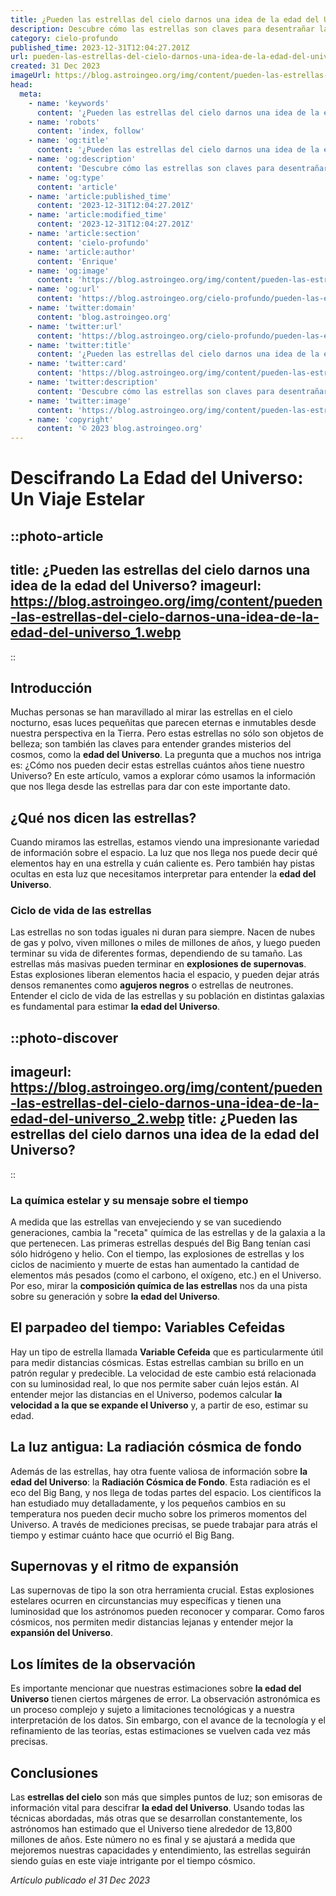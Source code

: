```yaml
---
title: ¿Pueden las estrellas del cielo darnos una idea de la edad del Universo?
description: Descubre cómo las estrellas son claves para desentrañar la edad del cosmos. Adéntrate en los secretos estelares que rigen la cronología del Universo.
category: cielo-profundo
published_time: 2023-12-31T12:04:27.201Z
url: pueden-las-estrellas-del-cielo-darnos-una-idea-de-la-edad-del-universo
created: 31 Dec 2023
imageUrl: https://blog.astroingeo.org/img/content/pueden-las-estrellas-del-cielo-darnos-una-idea-de-la-edad-del-universo_1.webp
head:
  meta:
    - name: 'keywords'
      content: '¿Pueden las estrellas del cielo darnos una idea de la edad del Universo?'
    - name: 'robots'
      content: 'index, follow'
    - name: 'og:title'
      content: '¿Pueden las estrellas del cielo darnos una idea de la edad del Universo?'
    - name: 'og:description'
      content: 'Descubre cómo las estrellas son claves para desentrañar la edad del cosmos. Adéntrate en los secretos estelares que rigen la cronología del Universo.'
    - name: 'og:type'
      content: 'article'
    - name: 'article:published_time'
      content: '2023-12-31T12:04:27.201Z'
    - name: 'article:modified_time'
      content: '2023-12-31T12:04:27.201Z'
    - name: 'article:section'
      content: 'cielo-profundo'
    - name: 'article:author'
      content: 'Enrique'
    - name: 'og:image'
      content: 'https://blog.astroingeo.org/img/content/pueden-las-estrellas-del-cielo-darnos-una-idea-de-la-edad-del-universo_1.webp'
    - name: 'og:url'
      content: 'https://blog.astroingeo.org/cielo-profundo/pueden-las-estrellas-del-cielo-darnos-una-idea-de-la-edad-del-universo'
    - name: 'twitter:domain'
      content: 'blog.astroingeo.org'
    - name: 'twitter:url'
      content: 'https://blog.astroingeo.org/cielo-profundo/pueden-las-estrellas-del-cielo-darnos-una-idea-de-la-edad-del-universo'
    - name: 'twitter:title'
      content: '¿Pueden las estrellas del cielo darnos una idea de la edad del Universo?'
    - name: 'twitter:card'
      content: 'https://blog.astroingeo.org/img/content/pueden-las-estrellas-del-cielo-darnos-una-idea-de-la-edad-del-universo_1.webp'
    - name: 'twitter:description'
      content: 'Descubre cómo las estrellas son claves para desentrañar la edad del cosmos. Adéntrate en los secretos estelares que rigen la cronología del Universo.'
    - name: 'twitter:image'
      content: 'https://blog.astroingeo.org/img/content/pueden-las-estrellas-del-cielo-darnos-una-idea-de-la-edad-del-universo_1.webp'
    - name: 'copyright'
      content: '© 2023 blog.astroingeo.org'
---
```

# Descifrando La Edad del Universo: Un Viaje Estelar

::photo-article
---
title: ¿Pueden las estrellas del cielo darnos una idea de la edad del Universo?
imageurl: https://blog.astroingeo.org/img/content/pueden-las-estrellas-del-cielo-darnos-una-idea-de-la-edad-del-universo_1.webp
---
::

## Introducción

Muchas personas se han maravillado al mirar las estrellas en el cielo nocturno, esas luces pequeñitas que parecen eternas e inmutables desde nuestra perspectiva en la Tierra. Pero estas estrellas no sólo son objetos de belleza; son también las claves para entender grandes misterios del cosmos, como la **edad del Universo**. La pregunta que a muchos nos intriga es: ¿Cómo nos pueden decir estas estrellas cuántos años tiene nuestro Universo? En este artículo, vamos a explorar cómo usamos la información que nos llega desde las estrellas para dar con este importante dato.

## ¿Qué nos dicen las estrellas?

Cuando miramos las estrellas, estamos viendo una impresionante variedad de información sobre el espacio. La luz que nos llega nos puede decir qué elementos hay en una estrella y cuán caliente es. Pero también hay pistas ocultas en esta luz que necesitamos interpretar para entender la **edad del Universo**.

### Ciclo de vida de las estrellas

Las estrellas no son todas iguales ni duran para siempre. Nacen de nubes de gas y polvo, viven millones o miles de millones de años, y luego pueden terminar su vida de diferentes formas, dependiendo de su tamaño. Las estrellas más masivas pueden terminar en **explosiones de supernovas**. Estas explosiones liberan elementos hacia el espacio, y pueden dejar atrás densos remanentes como **agujeros negros** o estrellas de neutrones. Entender el ciclo de vida de las estrellas y su población en distintas galaxias es fundamental para estimar **la edad del Universo**.


::photo-discover
---
imageurl: https://blog.astroingeo.org/img/content/pueden-las-estrellas-del-cielo-darnos-una-idea-de-la-edad-del-universo_2.webp
title: ¿Pueden las estrellas del cielo darnos una idea de la edad del Universo?
---
::

### La química estelar y su mensaje sobre el tiempo

A medida que las estrellas van envejeciendo y se van sucediendo generaciones, cambia la "receta" química de las estrellas y de la galaxia a la que pertenecen. Las primeras estrellas después del Big Bang tenían casi sólo hidrógeno y helio. Con el tiempo, las explosiones de estrellas y los ciclos de nacimiento y muerte de estas han aumentado la cantidad de elementos más pesados (como el carbono, el oxígeno, etc.) en el Universo. Por eso, mirar la **composición química de las estrellas** nos da una pista sobre su generación y sobre **la edad del Universo**.

## El parpadeo del tiempo: Variables Cefeidas

Hay un tipo de estrella llamada **Variable Cefeida** que es particularmente útil para medir distancias cósmicas. Estas estrellas cambian su brillo en un patrón regular y predecible. La velocidad de este cambio está relacionada con su luminosidad real, lo que nos permite saber cuán lejos están. Al entender mejor las distancias en el Universo, podemos calcular **la velocidad a la que se expande el Universo** y, a partir de eso, estimar su edad.

## La luz antigua: La radiación cósmica de fondo

Además de las estrellas, hay otra fuente valiosa de información sobre **la edad del Universo**: la **Radiación Cósmica de Fondo**. Esta radiación es el eco del Big Bang, y nos llega de todas partes del espacio. Los científicos la han estudiado muy detalladamente, y los pequeños cambios en su temperatura nos pueden decir mucho sobre los primeros momentos del Universo. A través de mediciones precisas, se puede trabajar para atrás el tiempo y estimar cuánto hace que ocurrió el Big Bang.

## Supernovas y el ritmo de expansión

Las supernovas de tipo Ia son otra herramienta crucial. Estas explosiones estelares ocurren en circunstancias muy específicas y tienen una luminosidad que los astrónomos pueden reconocer y comparar. Como faros cósmicos, nos permiten medir distancias lejanas y entender mejor la **expansión del Universo**.

## Los límites de la observación

Es importante mencionar que nuestras estimaciones sobre **la edad del Universo** tienen ciertos márgenes de error. La observación astronómica es un proceso complejo y sujeto a limitaciones tecnológicas y a nuestra interpretación de los datos. Sin embargo, con el avance de la tecnología y el refinamiento de las teorías, estas estimaciones se vuelven cada vez más precisas.

## Conclusiones

Las **estrellas del cielo** son más que simples puntos de luz; son emisoras de información vital para descifrar **la edad del Universo**. Usando todas las técnicas abordadas, más otras que se desarrollan constantemente, los astrónomos han estimado que el Universo tiene alrededor de 13,800 millones de años. Este número no es final y se ajustará a medida que mejoremos nuestras capacidades y entendimiento, las estrellas seguirán siendo guías en este viaje intrigante por el tiempo cósmico.

_Artículo publicado el 31 Dec 2023_